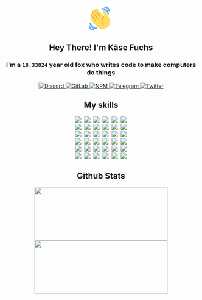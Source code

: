 <div><p align=center><img src=./resources/images/wave.gif width=64px height=64px></p><h2 align=center>Hey There! I'm Käse Fuchs</h2><h3 align=center>I'm a <code>18.33824</code> year old fox who writes code to make computers do things</h3><p align=center><a href=https://discord.com/users/507526681125322772><img alt=Discord src="https://img.shields.io/badge/Discord-5865F2?logo=discord&logoColor=white&style=flat-square#611f2cf54582fe3122edfe2483bbb9f3"> </a><a href=https://gitlab.com/kasefuchs><img alt=GitLab src="https://img.shields.io/badge/GitLab-330F63?logo=gitlab&logoColor=white&style=flat-square#611f2cf54582fe3122edfe2483bbb9f3"> </a><a href=https://npmjs.com/~kasefuchs><img alt=NPM src="https://img.shields.io/badge/NPM-CB3837?logo=npm&logoColor=white&style=flat-square#611f2cf54582fe3122edfe2483bbb9f3"> </a><a href=https://t.me/kasefuchs><img alt=Telegram src="https://img.shields.io/badge/Telegram-2CA5E0?logo=telegram&logoColor=white&style=flat-square#611f2cf54582fe3122edfe2483bbb9f3"> </a><a href=https://twitter.com/kasefuchs><img alt=Twitter src="https://img.shields.io/badge/Twitter-1DA1F2?logo=twitter&logoColor=white&style=flat-square#611f2cf54582fe3122edfe2483bbb9f3"></a></p><h2 align=center>My skills</h2><p align=center><a href=https://aws.amazon.com/ ><picture><source srcset="https://skillicons.dev/icons?i=aws&theme=dark#611f2cf54582fe3122edfe2483bbb9f3" media="(prefers-color-scheme: dark)"><source srcset="https://skillicons.dev/icons?i=aws&theme=light#611f2cf54582fe3122edfe2483bbb9f3" media="(prefers-color-scheme: light), (prefers-color-scheme: no-preference)"><img src="https://skillicons.dev/icons?i=aws&theme=light#611f2cf54582fe3122edfe2483bbb9f3"></picture></a>&nbsp;&nbsp;<a href=https://en.wikipedia.org/wiki/Bash_(Unix_shell)><picture><source srcset="https://skillicons.dev/icons?i=bash&theme=dark#611f2cf54582fe3122edfe2483bbb9f3" media="(prefers-color-scheme: dark)"><source srcset="https://skillicons.dev/icons?i=bash&theme=light#611f2cf54582fe3122edfe2483bbb9f3" media="(prefers-color-scheme: light), (prefers-color-scheme: no-preference)"><img src="https://skillicons.dev/icons?i=bash&theme=light#611f2cf54582fe3122edfe2483bbb9f3"></picture></a>&nbsp;&nbsp;<a href=https://discord.com/developers/docs><picture><source srcset="https://skillicons.dev/icons?i=bots&theme=dark#611f2cf54582fe3122edfe2483bbb9f3" media="(prefers-color-scheme: dark)"><source srcset="https://skillicons.dev/icons?i=bots&theme=light#611f2cf54582fe3122edfe2483bbb9f3" media="(prefers-color-scheme: light), (prefers-color-scheme: no-preference)"><img src="https://skillicons.dev/icons?i=bots&theme=light#611f2cf54582fe3122edfe2483bbb9f3"></picture></a>&nbsp;&nbsp;<a href=https://www.cloudflare.com/ ><picture><source srcset="https://skillicons.dev/icons?i=cloudflare&theme=dark#611f2cf54582fe3122edfe2483bbb9f3" media="(prefers-color-scheme: dark)"><source srcset="https://skillicons.dev/icons?i=cloudflare&theme=light#611f2cf54582fe3122edfe2483bbb9f3" media="(prefers-color-scheme: light), (prefers-color-scheme: no-preference)"><img src="https://skillicons.dev/icons?i=cloudflare&theme=light#611f2cf54582fe3122edfe2483bbb9f3"></picture></a>&nbsp;&nbsp;<a href=https://en.wikipedia.org/wiki/CSS><picture><source srcset="https://skillicons.dev/icons?i=css&theme=dark#611f2cf54582fe3122edfe2483bbb9f3" media="(prefers-color-scheme: dark)"><source srcset="https://skillicons.dev/icons?i=css&theme=light#611f2cf54582fe3122edfe2483bbb9f3" media="(prefers-color-scheme: light), (prefers-color-scheme: no-preference)"><img src="https://skillicons.dev/icons?i=css&theme=light#611f2cf54582fe3122edfe2483bbb9f3"></picture></a>&nbsp;&nbsp;<a href=https://www.docker.com/ ><picture><source srcset="https://skillicons.dev/icons?i=docker&theme=dark#611f2cf54582fe3122edfe2483bbb9f3" media="(prefers-color-scheme: dark)"><source srcset="https://skillicons.dev/icons?i=docker&theme=light#611f2cf54582fe3122edfe2483bbb9f3" media="(prefers-color-scheme: light), (prefers-color-scheme: no-preference)"><img src="https://skillicons.dev/icons?i=docker&theme=light#611f2cf54582fe3122edfe2483bbb9f3"></picture></a><br><a href=https://www.electronjs.org/ ><picture><source srcset="https://skillicons.dev/icons?i=electron&theme=dark#611f2cf54582fe3122edfe2483bbb9f3" media="(prefers-color-scheme: dark)"><source srcset="https://skillicons.dev/icons?i=electron&theme=light#611f2cf54582fe3122edfe2483bbb9f3" media="(prefers-color-scheme: light), (prefers-color-scheme: no-preference)"><img src="https://skillicons.dev/icons?i=electron&theme=light#611f2cf54582fe3122edfe2483bbb9f3"></picture></a>&nbsp;&nbsp;<a href=https://expressjs.com/ ><picture><source srcset="https://skillicons.dev/icons?i=express&theme=dark#611f2cf54582fe3122edfe2483bbb9f3" media="(prefers-color-scheme: dark)"><source srcset="https://skillicons.dev/icons?i=express&theme=light#611f2cf54582fe3122edfe2483bbb9f3" media="(prefers-color-scheme: light), (prefers-color-scheme: no-preference)"><img src="https://skillicons.dev/icons?i=express&theme=light#611f2cf54582fe3122edfe2483bbb9f3"></picture></a>&nbsp;&nbsp;<a href=https://www.figma.com/ ><picture><source srcset="https://skillicons.dev/icons?i=figma&theme=dark#611f2cf54582fe3122edfe2483bbb9f3" media="(prefers-color-scheme: dark)"><source srcset="https://skillicons.dev/icons?i=figma&theme=light#611f2cf54582fe3122edfe2483bbb9f3" media="(prefers-color-scheme: light), (prefers-color-scheme: no-preference)"><img src="https://skillicons.dev/icons?i=figma&theme=light#611f2cf54582fe3122edfe2483bbb9f3"></picture></a>&nbsp;&nbsp;<a href=https://firebase.google.com/ ><picture><source srcset="https://skillicons.dev/icons?i=firebase&theme=dark#611f2cf54582fe3122edfe2483bbb9f3" media="(prefers-color-scheme: dark)"><source srcset="https://skillicons.dev/icons?i=firebase&theme=light#611f2cf54582fe3122edfe2483bbb9f3" media="(prefers-color-scheme: light), (prefers-color-scheme: no-preference)"><img src="https://skillicons.dev/icons?i=firebase&theme=light#611f2cf54582fe3122edfe2483bbb9f3"></picture></a>&nbsp;&nbsp;<a href=https://flask.palletsprojects.com/ ><picture><source srcset="https://skillicons.dev/icons?i=flask&theme=dark#611f2cf54582fe3122edfe2483bbb9f3" media="(prefers-color-scheme: dark)"><source srcset="https://skillicons.dev/icons?i=flask&theme=light#611f2cf54582fe3122edfe2483bbb9f3" media="(prefers-color-scheme: light), (prefers-color-scheme: no-preference)"><img src="https://skillicons.dev/icons?i=flask&theme=light#611f2cf54582fe3122edfe2483bbb9f3"></picture></a>&nbsp;&nbsp;<a href=https://cloud.google.com/ ><picture><source srcset="https://skillicons.dev/icons?i=gcp&theme=dark#611f2cf54582fe3122edfe2483bbb9f3" media="(prefers-color-scheme: dark)"><source srcset="https://skillicons.dev/icons?i=gcp&theme=light#611f2cf54582fe3122edfe2483bbb9f3" media="(prefers-color-scheme: light), (prefers-color-scheme: no-preference)"><img src="https://skillicons.dev/icons?i=gcp&theme=light#611f2cf54582fe3122edfe2483bbb9f3"></picture></a><br><a href=https://git-scm.com/ ><picture><source srcset="https://skillicons.dev/icons?i=git&theme=dark#611f2cf54582fe3122edfe2483bbb9f3" media="(prefers-color-scheme: dark)"><source srcset="https://skillicons.dev/icons?i=git&theme=light#611f2cf54582fe3122edfe2483bbb9f3" media="(prefers-color-scheme: light), (prefers-color-scheme: no-preference)"><img src="https://skillicons.dev/icons?i=git&theme=light#611f2cf54582fe3122edfe2483bbb9f3"></picture></a>&nbsp;&nbsp;<a href=https://github.com/ ><picture><source srcset="https://skillicons.dev/icons?i=github&theme=dark#611f2cf54582fe3122edfe2483bbb9f3" media="(prefers-color-scheme: dark)"><source srcset="https://skillicons.dev/icons?i=github&theme=light#611f2cf54582fe3122edfe2483bbb9f3" media="(prefers-color-scheme: light), (prefers-color-scheme: no-preference)"><img src="https://skillicons.dev/icons?i=github&theme=light#611f2cf54582fe3122edfe2483bbb9f3"></picture></a>&nbsp;&nbsp;<a href=https://gitlab.com/ ><picture><source srcset="https://skillicons.dev/icons?i=gitlab&theme=dark#611f2cf54582fe3122edfe2483bbb9f3" media="(prefers-color-scheme: dark)"><source srcset="https://skillicons.dev/icons?i=gitlab&theme=light#611f2cf54582fe3122edfe2483bbb9f3" media="(prefers-color-scheme: light), (prefers-color-scheme: no-preference)"><img src="https://skillicons.dev/icons?i=gitlab&theme=light#611f2cf54582fe3122edfe2483bbb9f3"></picture></a>&nbsp;&nbsp;<a href=https://www.heroku.com/ ><picture><source srcset="https://skillicons.dev/icons?i=heroku&theme=dark#611f2cf54582fe3122edfe2483bbb9f3" media="(prefers-color-scheme: dark)"><source srcset="https://skillicons.dev/icons?i=heroku&theme=light#611f2cf54582fe3122edfe2483bbb9f3" media="(prefers-color-scheme: light), (prefers-color-scheme: no-preference)"><img src="https://skillicons.dev/icons?i=heroku&theme=light#611f2cf54582fe3122edfe2483bbb9f3"></picture></a>&nbsp;&nbsp;<a href=https://en.wikipedia.org/wiki/HTML><picture><source srcset="https://skillicons.dev/icons?i=html&theme=dark#611f2cf54582fe3122edfe2483bbb9f3" media="(prefers-color-scheme: dark)"><source srcset="https://skillicons.dev/icons?i=html&theme=light#611f2cf54582fe3122edfe2483bbb9f3" media="(prefers-color-scheme: light), (prefers-color-scheme: no-preference)"><img src="https://skillicons.dev/icons?i=html&theme=light#611f2cf54582fe3122edfe2483bbb9f3"></picture></a>&nbsp;&nbsp;<a href=https://en.wikipedia.org/wiki/JavaScript><picture><source srcset="https://skillicons.dev/icons?i=js&theme=dark#611f2cf54582fe3122edfe2483bbb9f3" media="(prefers-color-scheme: dark)"><source srcset="https://skillicons.dev/icons?i=js&theme=light#611f2cf54582fe3122edfe2483bbb9f3" media="(prefers-color-scheme: light), (prefers-color-scheme: no-preference)"><img src="https://skillicons.dev/icons?i=js&theme=light#611f2cf54582fe3122edfe2483bbb9f3"></picture></a><br><a href=https://en.wikipedia.org/wiki/Linux><picture><source srcset="https://skillicons.dev/icons?i=linux&theme=dark#611f2cf54582fe3122edfe2483bbb9f3" media="(prefers-color-scheme: dark)"><source srcset="https://skillicons.dev/icons?i=linux&theme=light#611f2cf54582fe3122edfe2483bbb9f3" media="(prefers-color-scheme: light), (prefers-color-scheme: no-preference)"><img src="https://skillicons.dev/icons?i=linux&theme=light#611f2cf54582fe3122edfe2483bbb9f3"></picture></a>&nbsp;&nbsp;<a href=https://mui.com/ ><picture><source srcset="https://skillicons.dev/icons?i=materialui&theme=dark#611f2cf54582fe3122edfe2483bbb9f3" media="(prefers-color-scheme: dark)"><source srcset="https://skillicons.dev/icons?i=materialui&theme=light#611f2cf54582fe3122edfe2483bbb9f3" media="(prefers-color-scheme: light), (prefers-color-scheme: no-preference)"><img src="https://skillicons.dev/icons?i=materialui&theme=light#611f2cf54582fe3122edfe2483bbb9f3"></picture></a>&nbsp;&nbsp;<a href=https://en.wikipedia.org/wiki/Markdown><picture><source srcset="https://skillicons.dev/icons?i=md&theme=dark#611f2cf54582fe3122edfe2483bbb9f3" media="(prefers-color-scheme: dark)"><source srcset="https://skillicons.dev/icons?i=md&theme=light#611f2cf54582fe3122edfe2483bbb9f3" media="(prefers-color-scheme: light), (prefers-color-scheme: no-preference)"><img src="https://skillicons.dev/icons?i=md&theme=light#611f2cf54582fe3122edfe2483bbb9f3"></picture></a>&nbsp;&nbsp;<a href=https://www.mongodb.com/ ><picture><source srcset="https://skillicons.dev/icons?i=mongodb&theme=dark#611f2cf54582fe3122edfe2483bbb9f3" media="(prefers-color-scheme: dark)"><source srcset="https://skillicons.dev/icons?i=mongodb&theme=light#611f2cf54582fe3122edfe2483bbb9f3" media="(prefers-color-scheme: light), (prefers-color-scheme: no-preference)"><img src="https://skillicons.dev/icons?i=mongodb&theme=light#611f2cf54582fe3122edfe2483bbb9f3"></picture></a>&nbsp;&nbsp;<a href=https://www.mysql.com/ ><picture><source srcset="https://skillicons.dev/icons?i=mysql&theme=dark#611f2cf54582fe3122edfe2483bbb9f3" media="(prefers-color-scheme: dark)"><source srcset="https://skillicons.dev/icons?i=mysql&theme=light#611f2cf54582fe3122edfe2483bbb9f3" media="(prefers-color-scheme: light), (prefers-color-scheme: no-preference)"><img src="https://skillicons.dev/icons?i=mysql&theme=light#611f2cf54582fe3122edfe2483bbb9f3"></picture></a>&nbsp;&nbsp;<a href=https://nextjs.org/ ><picture><source srcset="https://skillicons.dev/icons?i=nextjs&theme=dark#611f2cf54582fe3122edfe2483bbb9f3" media="(prefers-color-scheme: dark)"><source srcset="https://skillicons.dev/icons?i=nextjs&theme=light#611f2cf54582fe3122edfe2483bbb9f3" media="(prefers-color-scheme: light), (prefers-color-scheme: no-preference)"><img src="https://skillicons.dev/icons?i=nextjs&theme=light#611f2cf54582fe3122edfe2483bbb9f3"></picture></a><br><a href=https://nodejs.org/en/ ><picture><source srcset="https://skillicons.dev/icons?i=nodejs&theme=dark#611f2cf54582fe3122edfe2483bbb9f3" media="(prefers-color-scheme: dark)"><source srcset="https://skillicons.dev/icons?i=nodejs&theme=light#611f2cf54582fe3122edfe2483bbb9f3" media="(prefers-color-scheme: light), (prefers-color-scheme: no-preference)"><img src="https://skillicons.dev/icons?i=nodejs&theme=light#611f2cf54582fe3122edfe2483bbb9f3"></picture></a>&nbsp;&nbsp;<a href=https://www.postgresql.org/ ><picture><source srcset="https://skillicons.dev/icons?i=postgres&theme=dark#611f2cf54582fe3122edfe2483bbb9f3" media="(prefers-color-scheme: dark)"><source srcset="https://skillicons.dev/icons?i=postgres&theme=light#611f2cf54582fe3122edfe2483bbb9f3" media="(prefers-color-scheme: light), (prefers-color-scheme: no-preference)"><img src="https://skillicons.dev/icons?i=postgres&theme=light#611f2cf54582fe3122edfe2483bbb9f3"></picture></a>&nbsp;&nbsp;<a href=https://learn.microsoft.com/en-us/powershell/ ><picture><source srcset="https://skillicons.dev/icons?i=powershell&theme=dark#611f2cf54582fe3122edfe2483bbb9f3" media="(prefers-color-scheme: dark)"><source srcset="https://skillicons.dev/icons?i=powershell&theme=light#611f2cf54582fe3122edfe2483bbb9f3" media="(prefers-color-scheme: light), (prefers-color-scheme: no-preference)"><img src="https://skillicons.dev/icons?i=powershell&theme=light#611f2cf54582fe3122edfe2483bbb9f3"></picture></a>&nbsp;&nbsp;<a href=https://www.python.org/ ><picture><source srcset="https://skillicons.dev/icons?i=py&theme=dark#611f2cf54582fe3122edfe2483bbb9f3" media="(prefers-color-scheme: dark)"><source srcset="https://skillicons.dev/icons?i=py&theme=light#611f2cf54582fe3122edfe2483bbb9f3" media="(prefers-color-scheme: light), (prefers-color-scheme: no-preference)"><img src="https://skillicons.dev/icons?i=py&theme=light#611f2cf54582fe3122edfe2483bbb9f3"></picture></a>&nbsp;&nbsp;<a href=https://www.raspberrypi.org/ ><picture><source srcset="https://skillicons.dev/icons?i=raspberrypi&theme=dark#611f2cf54582fe3122edfe2483bbb9f3" media="(prefers-color-scheme: dark)"><source srcset="https://skillicons.dev/icons?i=raspberrypi&theme=light#611f2cf54582fe3122edfe2483bbb9f3" media="(prefers-color-scheme: light), (prefers-color-scheme: no-preference)"><img src="https://skillicons.dev/icons?i=raspberrypi&theme=light#611f2cf54582fe3122edfe2483bbb9f3"></picture></a>&nbsp;&nbsp;<a href=https://reactjs.org/ ><picture><source srcset="https://skillicons.dev/icons?i=react&theme=dark#611f2cf54582fe3122edfe2483bbb9f3" media="(prefers-color-scheme: dark)"><source srcset="https://skillicons.dev/icons?i=react&theme=light#611f2cf54582fe3122edfe2483bbb9f3" media="(prefers-color-scheme: light), (prefers-color-scheme: no-preference)"><img src="https://skillicons.dev/icons?i=react&theme=light#611f2cf54582fe3122edfe2483bbb9f3"></picture></a><br><a href=https://redux.js.org/ ><picture><source srcset="https://skillicons.dev/icons?i=redux&theme=dark#611f2cf54582fe3122edfe2483bbb9f3" media="(prefers-color-scheme: dark)"><source srcset="https://skillicons.dev/icons?i=redux&theme=light#611f2cf54582fe3122edfe2483bbb9f3" media="(prefers-color-scheme: light), (prefers-color-scheme: no-preference)"><img src="https://skillicons.dev/icons?i=redux&theme=light#611f2cf54582fe3122edfe2483bbb9f3"></picture></a>&nbsp;&nbsp;<a href=https://en.wikipedia.org/wiki/Regular_expression><picture><source srcset="https://skillicons.dev/icons?i=regex&theme=dark#611f2cf54582fe3122edfe2483bbb9f3" media="(prefers-color-scheme: dark)"><source srcset="https://skillicons.dev/icons?i=regex&theme=light#611f2cf54582fe3122edfe2483bbb9f3" media="(prefers-color-scheme: light), (prefers-color-scheme: no-preference)"><img src="https://skillicons.dev/icons?i=regex&theme=light#611f2cf54582fe3122edfe2483bbb9f3"></picture></a>&nbsp;&nbsp;<a href=https://en.wikipedia.org/wiki/Sass_(stylesheet_language)><picture><source srcset="https://skillicons.dev/icons?i=sass&theme=dark#611f2cf54582fe3122edfe2483bbb9f3" media="(prefers-color-scheme: dark)"><source srcset="https://skillicons.dev/icons?i=sass&theme=light#611f2cf54582fe3122edfe2483bbb9f3" media="(prefers-color-scheme: light), (prefers-color-scheme: no-preference)"><img src="https://skillicons.dev/icons?i=sass&theme=light#611f2cf54582fe3122edfe2483bbb9f3"></picture></a>&nbsp;&nbsp;<a href=https://www.typescriptlang.org/ ><picture><source srcset="https://skillicons.dev/icons?i=ts&theme=dark#611f2cf54582fe3122edfe2483bbb9f3" media="(prefers-color-scheme: dark)"><source srcset="https://skillicons.dev/icons?i=ts&theme=light#611f2cf54582fe3122edfe2483bbb9f3" media="(prefers-color-scheme: light), (prefers-color-scheme: no-preference)"><img src="https://skillicons.dev/icons?i=ts&theme=light#611f2cf54582fe3122edfe2483bbb9f3"></picture></a>&nbsp;&nbsp;<a href=https://unity.com/ ><picture><source srcset="https://skillicons.dev/icons?i=unity&theme=dark#611f2cf54582fe3122edfe2483bbb9f3" media="(prefers-color-scheme: dark)"><source srcset="https://skillicons.dev/icons?i=unity&theme=light#611f2cf54582fe3122edfe2483bbb9f3" media="(prefers-color-scheme: light), (prefers-color-scheme: no-preference)"><img src="https://skillicons.dev/icons?i=unity&theme=light#611f2cf54582fe3122edfe2483bbb9f3"></picture></a>&nbsp;&nbsp;<a href=https://workers.cloudflare.com/ ><picture><source srcset="https://skillicons.dev/icons?i=workers&theme=dark#611f2cf54582fe3122edfe2483bbb9f3" media="(prefers-color-scheme: dark)"><source srcset="https://skillicons.dev/icons?i=workers&theme=light#611f2cf54582fe3122edfe2483bbb9f3" media="(prefers-color-scheme: light), (prefers-color-scheme: no-preference)"><img src="https://skillicons.dev/icons?i=workers&theme=light#611f2cf54582fe3122edfe2483bbb9f3"></picture></a><br></p><h2 align=center>Github Stats</h2><p align=center><picture><source srcset="https://github-readme-stats-kasefuchs.vercel.app/api/?count_private=true&hide_border=true&hide_rank=true&line_height=20&hide_title=true&username=Kasefuchs&theme=dark#611f2cf54582fe3122edfe2483bbb9f3" media="(prefers-color-scheme: dark)"><source srcset="https://github-readme-stats-kasefuchs.vercel.app/api/?count_private=true&hide_border=true&hide_rank=true&line_height=20&hide_title=true&username=Kasefuchs&theme=light#611f2cf54582fe3122edfe2483bbb9f3" media="(prefers-color-scheme: light), (prefers-color-scheme: no-preference)"><img align=middle width=350 height=140 src="https://github-readme-stats-kasefuchs.vercel.app/api/?count_private=true&hide_border=true&hide_rank=true&line_height=20&hide_title=true&username=Kasefuchs&theme=light#611f2cf54582fe3122edfe2483bbb9f3"></picture><picture><source srcset="https://github-readme-stats-kasefuchs.vercel.app/api/top-langs/?count_private=true&hide_border=true&layout=compact&username=Kasefuchs&theme=dark#611f2cf54582fe3122edfe2483bbb9f3" media="(prefers-color-scheme: dark)"><source srcset="https://github-readme-stats-kasefuchs.vercel.app/api/top-langs/?count_private=true&hide_border=true&layout=compact&username=Kasefuchs&theme=light#611f2cf54582fe3122edfe2483bbb9f3" media="(prefers-color-scheme: light), (prefers-color-scheme: no-preference)"><img align=middle width=350 height=140 src="https://github-readme-stats-kasefuchs.vercel.app/api/top-langs/?count_private=true&hide_border=true&layout=compact&username=Kasefuchs&theme=light#611f2cf54582fe3122edfe2483bbb9f3"></picture></p><img src="https://hit.yhype.me/github/profile?user_id=64592097#611f2cf54582fe3122edfe2483bbb9f3" alt=""></div>
